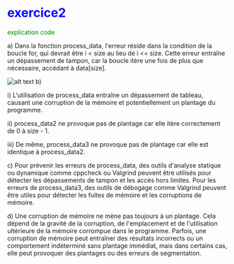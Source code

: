 # <span style="color:blue">exercice2</span>
<span style="color:green">explication code </span>


a) Dans la fonction process_data, l'erreur réside dans la condition de la boucle for, qui devrait être i < size au lieu de i <= size. Cette erreur entraîne un dépassement de tampon, car la boucle itère une fois de plus que nécessaire, accédant à data[size].

![alt text](image.png)
b)

i) L'utilisation de process_data entraîne un dépassement de tableau, causant une corruption de la mémoire et potentiellement un plantage du programme.

ii) process_data2 ne provoque pas de plantage car elle itère correctement de 0 à size - 1.

iii) De même, process_data3 ne provoque pas de plantage car elle est identique à process_data2.

c) Pour prévenir les erreurs de process_data, des outils d'analyse statique ou dynamique comme cppcheck ou Valgrind peuvent être utilisés pour détecter les dépassements de tampon et les accès hors limites. Pour les erreurs de process_data3, des outils de débogage comme Valgrind peuvent être utiles pour détecter les fuites de mémoire et les corruptions de mémoire.


d) Une corruption de mémoire ne mène pas toujours à un plantage. Cela dépend de la gravité de la corruption, de l'emplacement et de l'utilisation ultérieure de la mémoire corrompue dans le programme. Parfois, une corruption de mémoire peut entraîner des résultats incorrects ou un comportement indéterminé sans plantage immédiat, mais dans certains cas, elle peut provoquer des plantages ou des erreurs de segmentation.